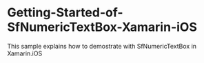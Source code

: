 # Getting-Started-of-SfNumericTextBox-Xamarin-iOS
This sample explains how to demostrate with SfNumericTextBox in Xamarin.iOS
